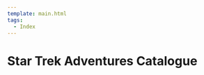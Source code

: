 ```yaml
---
template: main.html
tags:
  - Index
---
```


# Star Trek Adventures Catalogue

<!-- material/tags { scope: true } -->